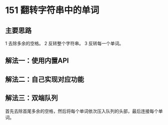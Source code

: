 # 151 翻转字符串中的单词

## 主要思路

1 去除多余的空格。
2 反转整个字符串。
3 反转每一个单词。

## 解法一：使用内置API

## 解法二：自己实现对应功能

## 解法三：双端队列

首先去除首尾多余的空格，然后将每个单词依次压入队列的头部，最后连接每个单词。